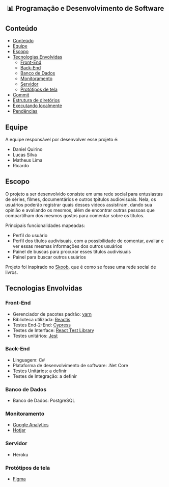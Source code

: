 <h2 align="center">📊 Programação e Desenvolvimento de Software</h2>

## Conteúdo
- [Conteúdo](#conteúdo)
- [Equipe](#equipe)
- [Escopo](#escopo)
- [Tecnologias Envolvidas](#tecnologia-envolvida)
  - [Front-End](#front-end)
  - [Back-End](#back-end)
  - [Banco de Dados](#banco-de-dados)
  - [Monitoramento](#monitoramento)
  - [Servidor](#servidor)
  - [Protótipos de tela](#prototipos-de-tela)
- [Commit](#commit)
- [Estrutura de diretórios](#estrutura-de-diretórios)
- [Executando localmente](#executando-localmente)
- [Pendências](#pendências)

## Equipe
A equipe responsável por desenvolver esse projeto é:
- Daniel Quirino
- Lucas Silva
- Matheus Lima
- Ricardo

## Escopo
O projeto a ser desenvolvido consiste em uma rede social para entusiastas de séries, filmes, documentários e outros tpitulos audiovisuais. Nela, os usuários poderão registrar quais desses videos assistiram, dando sua opinião e avaliando os mesmos, além de encontrar outras pessoas que compartilham dos mesmos gostos para comentar sobre os títulos.

Principais funcionalidades mapeadas:
- Perfil do usuário
- Perfil dos títulos audivisuais, com a possibilidade de comentar, avaliar e ver essas mesmas informações dos outros usuários 
- Painel de buscas para procurar esses títulos audivisuais
- Painel para buscar outros usuários

Projeto foi inspirado no [Skoob](https://www.skoob.com.br/), que é como se fosse uma rede social de livros. 

## Tecnologias Envolvidas

### Front-End
- Gerenciador de pacotes padrão: [yarn](https://yarnpkg.com/)
- Biblioteca utilizada: [Reactjs](https://pt-br.reactjs.org/)
- Testes End-2-End: [Cypress](https://www.cypress.io/)
- Testes de Interface: [React Test Library](https://testing-library.com/docs/react-testing-library)
- Testes unitários: [Jest](https://jestjs.io/)

### Back-End
- Linguagem: C#
- Plataforma de desenvolvimento de software: .Net Core
- Testes Unitários: a definir
- Testes de Integração: a definir

### Banco de Dados
- Banco de Dados: PostgreSQL

### Monitoramento
- [Google Analytics](https://analytics.google.com/)
- [Hotjar](https://www.hotjar.com/)

### Servidor
- Heroku

### Protótipos de tela
- [Figma](https://www.figma.com/login)
